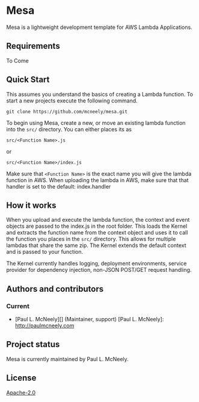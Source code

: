 # Mesa
Mesa is a lightweight development template for AWS Lambda Applications.

Requirements
------------
To Come

Quick Start
-----------
This assumes you understand the basics of creating a Lambda function.
To start a new projects execute the following command.
```
git clone https://github.com/mcneely/mesa.git
```
To begin using Mesa, create a new, or move an existing lambda function
into the `src/` directory. You can either places its as
```
src/<Function Name>.js
```
or
```
src/<Function Name>/index.js
```
Make sure that `<Function Name>` is the exact name you will give the lambda
function in AWS. When uploading the lambda in AWS, make sure that that handler
is set to the default: index.handler

How it works
------------
When you upload and execute the lambda function, the context and event objects
are passed to the index.js in the root folder. This loads the Kernel and extracts
the function name from the context object and uses it to call the function you places
in the `src/` directory. This allows for multiple lambdas that share the same zip. The
Kernel extends the default context and is passed to your function.

The Kernel currently handles logging, deployment environments, service provider for
dependency injection, non-JSON POST/GET request handling.


Authors and contributors
------------------------
### Current
* [Paul L. McNeely][] (Maintainer, support)
[Paul L. McNeely]: http://paulmcneely.com

Project status
--------------
Mesa is currently maintained by Paul L. McNeely.

License
-------
[Apache-2.0](http://www.opensource.org/licenses/Apache-2.0)